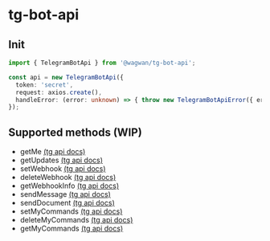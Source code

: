 # tg-bot-api

## Init

```typescript
import { TelegramBotApi } from '@wagwan/tg-bot-api';

const api = new TelegramBotApi({
  token: 'secret',
  request: axios.create(),
  handleError: (error: unknown) => { throw new TelegramBotApiError({ error }) },
});
```

## Supported methods (WIP)

- getMe [(tg api docs)](https://core.telegram.org/bots/api#getme)
- getUpdates [(tg api docs)](https://core.telegram.org/bots/api#getupdates)
- setWebhook [(tg api docs)](https://core.telegram.org/bots/api#setwebhook)
- deleteWebhook [(tg api docs)](https://core.telegram.org/bots/api#deletewebhook)
- getWebhookInfo [(tg api docs)](https://core.telegram.org/bots/api#getwebhookinfo)
- sendMessage [(tg api docs)](https://core.telegram.org/bots/api#sendmessage)
- sendDocument [(tg api docs)](https://core.telegram.org/bots/api#senddocument)
- setMyCommands [(tg api docs)](https://core.telegram.org/bots/api#setmycommands)
- deleteMyCommands [(tg api docs)](https://core.telegram.org/bots/api#deletemycommands)
- getMyCommands [(tg api docs)](https://core.telegram.org/bots/api#getmycommands)
